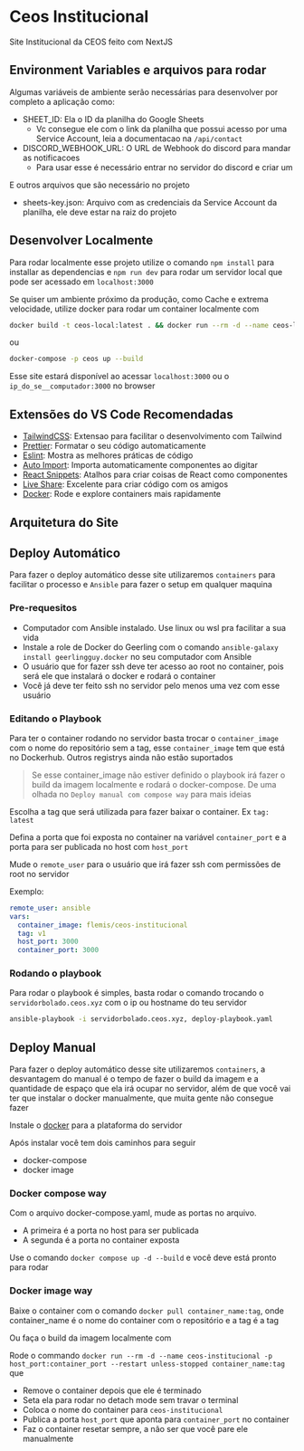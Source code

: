 # Ceos Institucional

Site Institucional da CEOS feito com NextJS

## Environment Variables e arquivos para rodar

Algumas variáveis de ambiente serão necessárias para desenvolver por completo a aplicação como:

- SHEET_ID: Ela o ID da planilha do Google Sheets
  - Vc consegue ele com o link da planilha que possui acesso por uma Service Account, leia a documentacao na `/api/contact`
- DISCORD_WEBHOOK_URL: O URL de Webhook do discord para mandar as notificacoes
  - Para usar esse é necessário entrar no servidor do discord e criar um

E outros arquivos que são necessário no projeto

- sheets-key.json: Arquivo com as credenciais da Service Account da planilha, ele deve estar na raiz do projeto

## Desenvolver Localmente

Para rodar localmente esse projeto utilize o comando `npm install` para installar as dependencias e `npm run dev` para rodar um servidor local
que pode ser acessado em `localhost:3000`

Se quiser um ambiente próximo da produção, como Cache e extrema velocidade, utilize docker para rodar um container localmente com

```bash
docker build -t ceos-local:latest . && docker run --rm -d --name ceos-local -p 3000:3000 ceos-local:latest
```

ou

```bash
docker-compose -p ceos up --build
```

Esse site estará disponível ao acessar `localhost:3000` ou o `ip_do_se__computador:3000` no browser

## Extensões do VS Code Recomendadas

- [TailwindCSS](https://marketplace.visualstudio.com/items?itemName=bradlc.vscode-tailwindcss): Extensao para facilitar o desenvolvimento com Tailwind
- [Prettier](https://marketplace.visualstudio.com/items?itemName=esbenp.prettier-vscode): Formatar o seu código automaticamente
- [Eslint](https://marketplace.visualstudio.com/items?itemName=dbaeumer.vscode-eslint): Mostra as melhores práticas de código
- [Auto Import](https://marketplace.visualstudio.com/items?itemName=steoates.autoimport): Importa automaticamente componentes ao digitar
- [React Snippets](https://marketplace.visualstudio.com/items?itemName=dsznajder.es7-react-js-snippets): Atalhos para criar coisas de React como componentes
- [Live Share](https://marketplace.visualstudio.com/items?itemName=MS-vsliveshare.vsliveshare): Excelente para criar código com os amigos
- [Docker](https://marketplace.visualstudio.com/items?itemName=ms-azuretools.vscode-docker): Rode e explore containers mais rapidamente

## Arquitetura do Site

## Deploy Automático

Para fazer o deploy automático desse site utilizaremos `containers` para facilitar o processo e `Ansible` para fazer o setup em qualquer maquina

### Pre-requesitos

- Computador com Ansible instalado. Use linux ou wsl pra facilitar a sua vida
- Instale a role de Docker do Geerling com o comando `ansible-galaxy install geerlingguy.docker` no seu computador com Ansible
- O usuário que for fazer ssh deve ter acesso ao root no container, pois será ele que instalará o docker e rodará o container
- Você já deve ter feito ssh no servidor pelo menos uma vez com esse usuário

### Editando o Playbook

Para ter o container rodando no servidor basta trocar o `container_image` com o nome do repositório sem a tag, esse `container_image` tem
que está no Dockerhub. Outros registrys ainda não estão suportados

> Se esse container_image não estiver definido o playbook irá fazer o build da imagem localmente e rodará o docker-compose.
> De uma olhada no `Deploy manual com compose way` para mais ideias

Escolha a tag que será utilizada para fazer baixar o container. Ex `tag: latest`

Defina a porta que foi exposta no container na variável `container_port` e a porta para ser publicada no host com `host_port`

Mude o `remote_user` para o usuário que irá fazer ssh com permissões de root no servidor

Exemplo:

```yaml
remote_user: ansible
vars:
  container_image: flemis/ceos-institucional
  tag: v1
  host_port: 3000
  container_port: 3000
```

### Rodando o playbook

Para rodar o playbook é simples, basta rodar o comando trocando o `servidorbolado.ceos.xyz` com o ip ou hostname do teu servidor

```bash
ansible-playbook -i servidorbolado.ceos.xyz, deploy-playbook.yaml
```

## Deploy Manual

Para fazer o deploy automático desse site utilizaremos `containers`, a desvantagem do manual é o tempo de fazer o build da imagem
e a quantidade de espaço que ela irá ocupar no servidor, além de que você vai ter que instalar o docker manualmente, que muita gente não consegue
fazer

Instale o [docker](https://docs.docker.com/engine/install/) para a plataforma do servidor

Após instalar você tem dois caminhos para seguir

- docker-compose
- docker image

### Docker compose way

Com o arquivo docker-compose.yaml, mude as portas no arquivo.

- A primeira é a porta no host para ser publicada
- A segunda é a porta no container exposta

Use o comando `docker compose up -d --build` e você deve está pronto para rodar

### Docker image way

Baixe o container com o comando `docker pull container_name:tag`, onde container_name é o nome do container com o repositório
e a tag é a tag

Ou faça o build da imagem localmente com

Rode o commando `docker run --rm -d --name ceos-institucional -p host_port:container_port --restart unless-stopped container_name:tag` que

- Remove o container depois que ele é terminado
- Seta ela para rodar no detach mode sem travar o terminal
- Coloca o nome do container para `ceos-institucional`
- Publica a porta `host_port` que aponta para `container_port` no container
- Faz o container resetar sempre, a não ser que você pare ele manualmente
